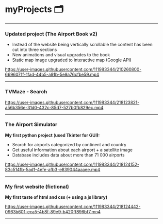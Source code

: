 # myProjects 🗂

----------------------------------------------------------------------------------------------------------------------------------------------------------

### Updated project (The Airport Book v2)

- Instead of the website being vertically scrollable the content has been cut into three sections
- New animations and visual upgrades to the book
- Static map image upgraded to interactive map (Google API)

https://user-images.githubusercontent.com/111983344/210260800-6696071f-1fad-44b5-a91b-5e9a76cfbe59.mp4

----------------------------------------------------------------------------------------------------------------------------------------------------------

### TVMaze - Search

https://user-images.githubusercontent.com/111983344/218123821-a56b356e-31d0-432c-85d7-527b0fb829ec.mp4

----------------------------------------------------------------------------------------------------------------------------------------------------------

### The Airport Simulator

**My first python project (used Tkinter for GUI):**
- Search for airports categorized by continent and country
- Get useful information about each airport + a satellite image
- Database includes data about more than 71 000 airports

https://user-images.githubusercontent.com/111983344/218124152-83c514fb-5ad1-4efe-afb3-e839044aaaee.mp4

----------------------------------------------------------------------------------------------------------------------------------------------------------

### My first website (fictional)

**My first taste of html and css (+ using a js library)**

https://user-images.githubusercontent.com/111983344/218124442-0963b601-eca5-4b8f-89e9-b420ff896bf7.mp4

----------------------------------------------------------------------------------------------------------------------------------------------------------
